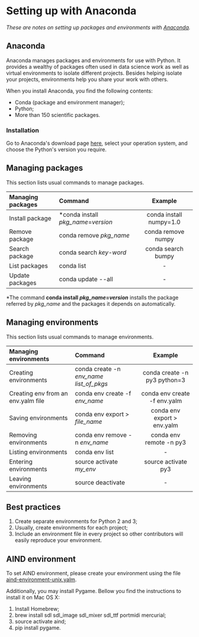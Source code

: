 # Setting up with Anaconda

*These are notes on setting up packages and environments with [Anaconda](https://www.continuum.io/why-anaconda).*

## Anaconda

Anaconda manages packages and environments for use with Python. It provides a wealthy of packages often used in data science work as well as virtual environments to isolate different projects. Besides helping isolate your projects, environments help you share your work with others.

When you install Anaconda, you find the following contents:

* Conda (package and environment manager);
* Python;
* More than 150 scientific packages.

### Installation

Go to Anaconda's download page [here](https://www.continuum.io/downloads), select your operation system, and choose the Python's version you require.

## Managing packages

This section lists usual commands to manage packages.

 Managing packages | Command                              | Example
:----------------- |:------------------------------------ |:-----------------------:
Install package    | \*conda install *pkg_name*=*version*   | conda install numpy=1.0
Remove package     | conda remove *pkg_name*              | conda remove numpy
Search package     | conda search *key-word*              | conda search bumpy
List packages      | conda list                           | -
Update packages    | conda update --all                   | -

\*The command **conda install *pkg_name*=*version*** installs the package referred by *pkg_name* and the packages it depends on automatically.

## Managing environments

This section lists usual commands to manage environments.

 Managing environments | Command                                   | Example
:--------------------- |:----------------------------------------- |:-----------------------:
Creating environments  | conda create -n *env_name* *list_of_pkgs* | conda create -n py3 python=3
Creating env from an env.yalm file  | conda env create -f *env_name* | conda env create -f env.yalm
Saving environments    | conda env export > *file_name*            | conda env export > env.yalm
Removing environments  | conda env remove -n *env_name*            | conda env remote -n py3
Listing environments   | conda env list                            | -
Entering environments  | source activate *my_env*                  | source activate py3
Leaving environments   | source deactivate                         | -

## Best practices

1. Create separate environments for Python 2 and 3;
2. Usually, create environments for each project;
3. Include an environment file in every project so other contributors will easily reproduce your environment.

## AIND environment

To set AIND environment, please create your environment using the file [aind-environment-unix.yalm](aind-environment-unix.yalm).

Additionally, you may install Pygame. Bellow you find the instructions to install it on Mac OS X:

1. Install Homebrew;
2. brew install sdl sdl_image sdl_mixer sdl_ttf portmidi mercurial;
3. source activate aind;
4. pip install pygame.



